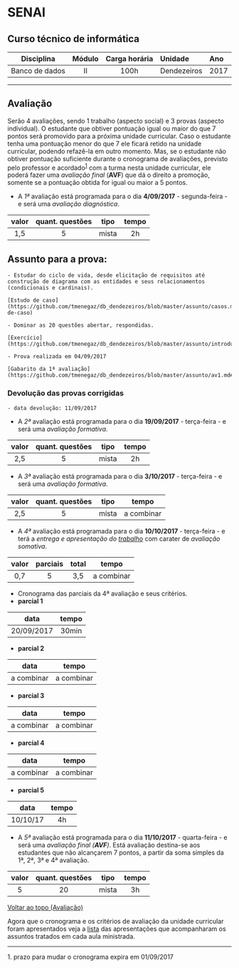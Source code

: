 # SENAI

## Curso técnico de informática

|Disciplina|Módulo|Carga horária|Unidade|Ano|
|----------|:----:|:-----------:|:------|:--|
|Banco de dados|II|100h|Dendezeiros|2017|

---

## Avaliação

Serão 4 avaliações, sendo 1 trabalho (aspecto social) e 3 provas (aspecto individual). O estudante que obtiver pontuação igual ou  maior do que 7 pontos será promovido para a próxima unidade curricular. Caso o estudante tenha uma pontuação menor do que 7 ele ficará retido na unidade curricular, podendo refazê-la em outro momento.
Mas, se o estudante não obtiver pontuação suficiente durante o cronograma de avaliações, previsto pelo professor e acordado<sup>[1](#myfootnote1)</sup> com a turma nesta unidade curricular, ele poderá fazer uma *avaliação final* (**AVF**) que dá o direito a promoção, somente se a pontuação obtida for igual ou maior a 5 pontos.

- A *1ª* avaliação está programada para o dia **4/09/2017** - segunda-feira - e será uma *avaliação diagnóstica*.

|valor|quant. questões|tipo|tempo|
|:---:|:-------------:|:--:|:---:|
|1,5|5|mista|2h|

## Assunto para a prova:

    - Estudar do ciclo de vida, desde elicitação de requisitos até construção de diagrama com as entidades e seus relacionamentos (condicionais e cardinais).

    [Estudo de caso](https://github.com/tmenegaz/db_dendezeiros/blob/master/assunto/casos.md#estudos-de-caso)
    
    - Dominar as 20 questões abertar, respondidas. 

    [Exercício](https://github.com/tmenegaz/db_dendezeiros/blob/master/assunto/introducao.md#exercícios)

    - Prova realizada em 04/09/2017

    [Gabarito da 1ª avaliação](https://github.com/tmenegaz/db_dendezeiros/blob/master/assunto/av1.md#gabarito)

### Devolução das provas corrigidas

    - data devolução: 11/09/2017

- A *2ª* avaliação está programada para o dia **19/09/2017** - terça-feira - e será uma *avaliação formativa*.

|valor|quant. questões|tipo|tempo|
|:---:|:-------------:|:--:|:---:|
|2,5|5|mista|2h|

- A *3ª* avaliação está programada para o dia **3/10/2017** - terça-feira - e será uma *avaliação formativa*.

|valor|quant. questões|tipo|tempo|
|:---:|:-------------:|:--:|:---:|
|2,5|5|mista|a combinar|

- A *4ª* avaliação está programada para o dia **10/10/2017** - terça-feira - e terá a *entrega e apresentação do [trabalho](https://github.com/tmenegaz/db_dendezeiros/blob/master/trabalho.md#trabalho)* com carater de *avaliação somativa*.

|valor|parciais|total|tempo|
|:---:|:-------------:|:--:|:---:|
|0,7|5|3,5|a combinar|

- Cronograma das parciais da 4ª avaliação e seus critérios.
- **parcial 1**

|data|tempo|
|:--:|:---:|
|20/09/2017|30min|

- **parcial 2**

|data|tempo|
|:--:|:---:|
|a combinar|a combinar|

- **parcial 3**

|data|tempo|
|:--:|:---:|
|a combinar|a combinar|

- **parcial 4**

|data|tempo|
|:--:|:---:|
|a combinar|a combinar|

- **parcial 5**

|data|tempo|
|:--:|:---:|
|10/10/17|4h|


- A *5ª* avaliação está programada para o dia **11/10/2017** - quarta-feira - e será uma *avaliação final (**AVF**)*. Está avaliação destina-se aos estudantes que não alcançarem 7 pontos, a partir da soma simples da 1ª, 2ª, 3ª e 4ª avaliação.

|valor|quant. questões|tipo|tempo|
|:---:|:-------------:|:--:|:---:|
|5| 20 | mista |3h|

[Voltar ao topo (Avaliação)](#avaliação)

Agora que o cronograma e os critérios de avaliação da unidade curricular foram apresentados veja a [lista](https://github.com/tmenegaz/db_dendezeiros/blob/master/assunto/lista.md#lista-de-aulas) das apresentações que acompanharam os assuntos tratados em cada aula ministrada. 

---

<a name="myfootnote1">1.</a> prazo para mudar o cronograma expira em 01/09/2017 